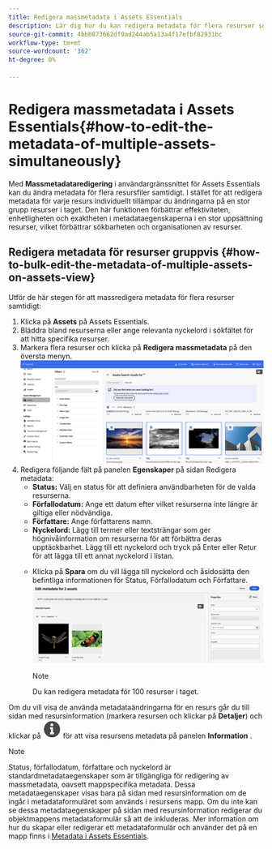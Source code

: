 ```yaml
---
title: Redigera massmetadata i Assets Essentials
description: Lär dig hur du kan redigera metadata för flera resurser som finns på Assets Essentials samtidigt.
source-git-commit: 4bb0873662df9ad244ab5a13a4f17efbf82931bc
workflow-type: tm+mt
source-wordcount: '362'
ht-degree: 0%

---
```


# Redigera massmetadata i Assets Essentials{#how-to-edit-the-metadata-of-multiple-assets-simultaneously}

Med **Massmetadataredigering** i användargränssnittet för Assets Essentials kan du ändra metadata för flera resursfiler samtidigt. I stället för att redigera metadata för varje resurs individuellt tillämpar du ändringarna på en stor grupp resurser i taget. Den här funktionen förbättrar effektiviteten, enhetligheten och exaktheten i metadataegenskaperna i en stor uppsättning resurser, vilket förbättrar sökbarheten och organisationen av resurser.

## Redigera metadata för resurser gruppvis {#how-to-bulk-edit-the-metadata-of-multiple-assets-on-assets-view}

Utför de här stegen för att massredigera metadata för flera resurser samtidigt:

1. Klicka på **Assets** på Assets Essentials.
1. Bläddra bland resurserna eller ange relevanta nyckelord i sökfältet för att hitta specifika resurser.
1. Markera flera resurser och klicka på **Redigera massmetadata** på den översta menyn.
   ![bulk-metadata-edit](/help/using/assets/bulk-metadata-edit.png)
1. Redigera följande fält på panelen **Egenskaper** på sidan Redigera metadata:
   * **Status:** Välj en status för att definiera användbarheten för de valda resurserna.
   * **Förfallodatum:** Ange ett datum efter vilket resurserna inte längre är giltiga eller nödvändiga.
   * **Författare:** Ange författarens namn.
   * **Nyckelord:** Lägg till termer eller textsträngar som ger högnivåinformation om resurserna för att förbättra deras upptäckbarhet. Lägg till ett nyckelord och tryck på Enter eller Retur för att lägga till ett annat nyckelord i listan.
   <!--    
    * **Tags:** Click ![tags icon](/help/using/assets/tags-icon.svg) to select tags from the available options. Tags provide more specific information about the assets and enhances their discoverability. Tags already applied to the selected assets are only displayed in the **Properties** panel. If you cannot find the relevant tags, create the tags and assign them to the selected assets. See [Manage tags in Assets Essentials](/help/using/tagging-management.md) for details. -->
   * Klicka på **Spara** om du vill lägga till nyckelord och <!-- Tags while--> åsidosätta den befintliga informationen för Status, Förfallodatum och Författare.
     ![save-bulk-metadata-edit-properties](/help/using/assets/save-bulk-metadata-edit-properties1.png)

     >[!NOTE]
     >
     >Du kan redigera metadata för 100 resurser i taget.

Om du vill visa de använda metadataändringarna för en resurs går du till sidan med resursinformation (markera resursen och klickar på **Detaljer**) och klickar på ![](/help/using/assets/info-icon-solid-black.svg) för att visa resursens metadata på panelen **Information** .

>[!NOTE]
>
>Status, förfallodatum, författare och nyckelord <!--and Tags--> är standardmetadataegenskaper som är tillgängliga för redigering av massmetadata, oavsett mappspecifika metadata. Dessa metadataegenskaper visas bara på sidan med resursinformation om de ingår i metadataformuläret som används i resursens mapp.  Om du inte kan se dessa metadataegenskaper på sidan med resursinformation redigerar du objektmappens metadataformulär så att de inkluderas. Mer information om hur du skapar eller redigerar ett metadataformulär och använder det på en mapp finns i [Metadata i Assets Essentials](/help/using/metadata.md).


